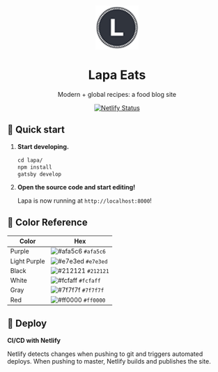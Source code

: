 <div align="center">
  <img alt="Lapa" src="./src/images/favicon-lapa.png" width="100" />
</div>
<h1 align="center">
  Lapa Eats
</h1>
<p align="center">
  Modern + global recipes: a food blog site
</p>
<p align="center">
  <a href="https://app.netlify.com/sites/lapa-eats/deploys" target="_blank">
    <img src="https://api.netlify.com/api/v1/badges/b887ee4b-ea10-4036-abcf-597e659569c3/deploy-status" alt="Netlify Status" />
  </a>
</p>

## 🚀 Quick start

1.  **Start developing.**

    ```shell
    cd lapa/
    npm install
    gatsby develop
    ```

2.  **Open the source code and start editing!**

    Lapa is now running at `http://localhost:8000`!

## 🎨 Color Reference

| Color          | Hex                                                                |
| -------------- | ------------------------------------------------------------------ |
| Purple         | ![#afa5c6](https://via.placeholder.com/10/afa5c6?text=+) `#afa5c6` |
| Light Purple   | ![#e7e3ed](https://via.placeholder.com/10/e7e3ed?text=+) `#e7e3ed` |
| Black          | ![#212121](https://via.placeholder.com/10/212121?text=+) `#212121` |
| White          | ![#fcfaff](https://via.placeholder.com/10/fcfaff?text=+) `#fcfaff` |
| Gray           | ![#7f7f7f](https://via.placeholder.com/10/7f7f7f?text=+) `#7f7f7f` |
| Red            | ![#ff0000](https://via.placeholder.com/10/ff0000?text=+) `#ff0000` |

## 💫 Deploy

**CI/CD with Netlify**

Netlify detects changes when pushing to git and triggers automated deploys. When pushing to master, Netlify builds and publishes the site.
